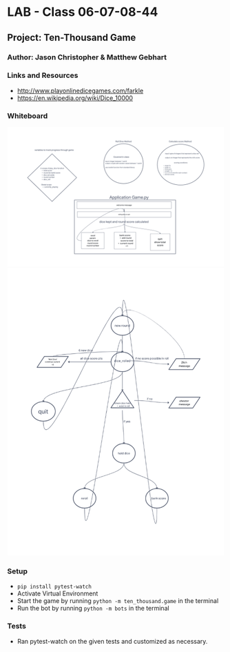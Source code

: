 # LAB - Class 06-07-08-44

## Project: Ten-Thousand Game

### Author: Jason Christopher & Matthew Gebhart

### Links and Resources

* <http://www.playonlinedicegames.com/farkle>
* <https://en.wikipedia.org/wiki/Dice_10000>

### Whiteboard

![Whiteboard](images/10000_Lab_with_Jason_V2.png)
![Whiteboard2](images/ten_thousand_v3_wb.png)

### Setup

* `pip install pytest-watch`
* Activate Virtual Environment
* Start the game by running `python -m ten_thousand.game` in the terminal
* Run the bot by running `python -m bots` in the terminal

### Tests

* Ran pytest-watch on the given tests and customized as necessary.
